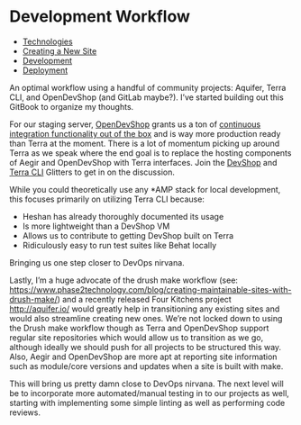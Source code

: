 # Development Workflow
 
* [Technologies](technologies.md)
* [Creating a New Site](creating_a_new_site.md)
* [Development](development.md)
* [Deployment](deployment.md)

An optimal workflow using a handful of community projects: Aquifer, Terra CLI, and OpenDevShop (and GitLab maybe?). I’ve started building out this GitBook to organize my thoughts.

For our staging server, [OpenDevShop](http://www.opendevshop.com/) grants us a ton of [continuous integration functionality out of the box](http://www.thinkdrop.net/blog-entry/may-12-2015-734pm/continuous-deployment-integration-testing-delivery-open-devshop) and is way more production ready than Terra at the moment. There is a lot of momentum picking up around Terra as we speak where the end goal is to replace the hosting components of Aegir and OpenDevShop with Terra interfaces. Join the [DevShop](https://gitter.im/opendevshop/devshop) and [Terra CLI](https://gitter.im/terra-ops/terra-cli) Glitters to get in on the discussion.

While you could theoretically use any \*AMP stack for local development, this focuses primarily on utilizing Terra CLI because:
* Heshan has already thoroughly documented its usage
* Is more lightweight than a DevShop VM
* Allows us to contribute to getting DevShop built on Terra
* Ridiculously easy to run test suites like Behat locally

Bringing us one step closer to DevOps nirvana.

Lastly, I’m a huge advocate of the drush make workflow (see: https://www.phase2technology.com/blog/creating-maintainable-sites-with-drush-make/) and a recently released Four Kitchens project http://aquifer.io/ would greatly help in transitioning any existing sites and would also streamline creating new ones. We’re not locked down to using the Drush make workflow though as Terra and OpenDevShop support regular site repositories which would allow us to transition as we go, although ideally we should push for all projects to be structured this way. Also, Aegir and OpenDevShop are more apt at reporting site information such as module/core versions and updates when a site is built with make.

This will bring us pretty damn close to DevOps nirvana. The next level will be to incorporate more automated/manual testing in to our projects as well, starting with implementing some simple linting as well as performing code reviews.